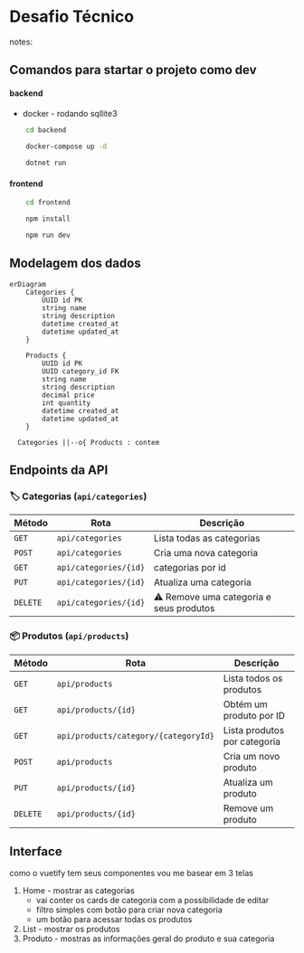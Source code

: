 # Desafio Técnico

notes: 

## Comandos para startar o projeto como dev

#### backend
- docker - rodando sqllite3
```bash
    cd backend
    
    docker-compose up -d

    dotnet run
```

#### frontend
```bash
    cd frontend

    npm install

    npm run dev
```

## Modelagem dos dados

```mermaid
erDiagram
    Categories {
        UUID id PK
        string name
        string description
        datetime created_at
        datetime updated_at
    }
    
    Products {
        UUID id PK
        UUID category_id FK
        string name
        string description
        decimal price
        int quantity
        datetime created_at
        datetime updated_at
    }
    
  Categories ||--o{ Products : contem
```

## Endpoints da API

### 🏷️ Categorias (`api/categories`)

| Método  | Rota               | Descrição                              |
|---------|--------------------|----------------------------------------|
| `GET`   | `api/categories`      | Lista todas as categorias              |
| `POST`  | `api/categories`      | Cria uma nova categoria                |
| `GET`   | `api/categories/{id}` | categorias por id                      |
| `PUT`   | `api/categories/{id}` | Atualiza uma categoria                 |
| `DELETE`| `api/categories/{id}` | ⚠ Remove uma categoria e seus produtos |



### 📦 Produtos (`api/products`)


| Método  | Rota                                 | Descrição                    |
|---------|--------------------------------------|------------------------------|
| `GET`   | `api/products`                       | Lista todos os produtos      |
| `GET`   | `api/products/{id}`                  | Obtém um produto por ID      |
| `GET`   | `api/products/category/{categoryId}` | Lista produtos por categoria |
| `POST`  | `api/products`                       | Cria um novo produto         |
| `PUT`   | `api/products/{id}`                  | Atualiza um produto          |
| `DELETE`| `api/products/{id}`                  | Remove um produto            |

## Interface

como o vuetify tem seus componentes vou me basear em 3 telas
1. Home - mostrar as categorias
    - vai conter os cards de categoria com a possibilidade de editar
    - filtro simples com botão para criar nova categoria
    - um botão para acessar todas os produtos
2. List - mostrar os produtos
3. Produto - mostras as informações geral do produto e sua categoria